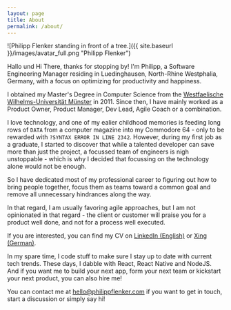 ```yaml
---
layout: page
title: About
permalink: /about/
---
```


![Philipp Flenker standing in front of a tree.]({{ site.baseurl }}/images/avatar_full.png "Philipp Flenker")


Hallo und Hi There, thanks for stopping by! I'm Philipp, a Software Engineering Manager residing in Luedinghausen, North-Rhine Westphalia, Germany, with a focus on optimizing for productivity and happiness.

I obtained my Master's Degree in Computer Science from the [Westfaelische Wilhelms-Universität Münster](https://www.uni-muenster.de) in 2011. Since then, I have mainly worked as a Product Owner, Product Manager, Dev Lead, Agile Coach or a combination.

I love technology, and one of my ealier childhood memories is feeding long rows of `DATA` from a computer magazine into my Commodore 64 - only to be rewarded with `?SYNTAX ERROR IN LINE 2342`. However, during my first job as a graduate, I started to discover that while a talented developer can save more than just the project, a focussed team of engineers is nigh unstoppable - which is why I decided that focussing on the technology alone would not be enough.

So I have dedicated most of my professional career to figuring out how to bring people together, focus them as teams toward a common goal and remove all unnecessary hindrances along the way.

In that regard, I am usually favoring agile approaches, but I am not opinionated in that regard - the client or customer will praise you for a product well done, and not for a process well executed.

If you are interested, you can find my CV on [LinkedIn (English)](https://www.linkedin.com/in/pflenker/) or [Xing (German)](https://www.xing.com/profile/Philipp_Flenker/).

In my spare time, I code stuff to make sure I stay up to date with current tech trends. These days, I dabble with React, React Native and NodeJS. And if you want me to build your next app, form your next team or kickstart your next product, you can also hire me!

You can contact me at [hello@philippflenker.com](mailto:hello@philippflenker.com) if you want to get in touch, start a discussion or simply say hi!

